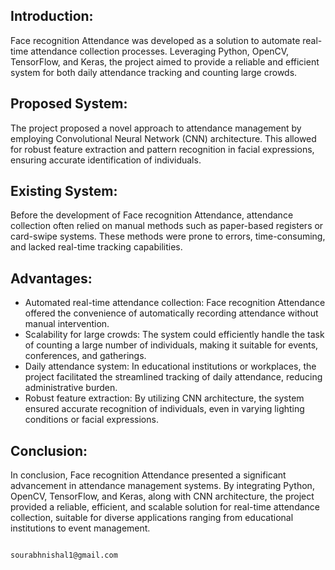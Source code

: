 ## Introduction:
Face recognition Attendance was developed as a solution to automate real-time attendance collection processes. Leveraging Python, OpenCV, TensorFlow, and Keras, the project aimed to provide a reliable and efficient system for both daily attendance tracking and counting large crowds.

## Proposed System:
The project proposed a novel approach to attendance management by employing Convolutional Neural Network (CNN) architecture. This allowed for robust feature extraction and pattern recognition in facial expressions, ensuring accurate identification of individuals.

## Existing System:
Before the development of Face recognition Attendance, attendance collection often relied on manual methods such as paper-based registers or card-swipe systems. These methods were prone to errors, time-consuming, and lacked real-time tracking capabilities.

## Advantages:
- Automated real-time attendance collection: Face recognition Attendance offered the convenience of automatically recording attendance without manual intervention.
- Scalability for large crowds: The system could efficiently handle the task of counting a large number of individuals, making it suitable for events, conferences, and gatherings.
- Daily attendance system: In educational institutions or workplaces, the project facilitated the streamlined tracking of daily attendance, reducing administrative burden.
- Robust feature extraction: By utilizing CNN architecture, the system ensured accurate recognition of individuals, even in varying lighting conditions or facial expressions.

## Conclusion:
In conclusion, Face recognition Attendance presented a significant advancement in attendance management systems. By integrating Python, OpenCV, TensorFlow, and Keras, along with CNN architecture, the project provided a reliable, efficient, and scalable solution for real-time attendance collection, suitable for diverse applications ranging from educational institutions to event management.


                                                                                                                                                                                            sourabhnishal1@gmail.com
